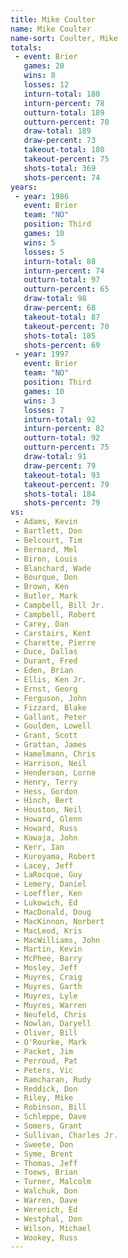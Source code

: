 ```yaml
---
title: Mike Coulter
name: Mike Coulter
name-sort: Coulter, Mike
totals:
 - event: Brier
   games: 20
   wins: 8
   losses: 12
   inturn-total: 180
   inturn-percent: 78
   outturn-total: 189
   outturn-percent: 70
   draw-total: 189
   draw-percent: 73
   takeout-total: 180
   takeout-percent: 75
   shots-total: 369
   shots-percent: 74
years:
 - year: 1986
   event: Brier
   team: "NO"
   position: Third
   games: 10
   wins: 5
   losses: 5
   inturn-total: 88
   inturn-percent: 74
   outturn-total: 97
   outturn-percent: 65
   draw-total: 98
   draw-percent: 68
   takeout-total: 87
   takeout-percent: 70
   shots-total: 185
   shots-percent: 69
 - year: 1997
   event: Brier
   team: "NO"
   position: Third
   games: 10
   wins: 3
   losses: 7
   inturn-total: 92
   inturn-percent: 82
   outturn-total: 92
   outturn-percent: 75
   draw-total: 91
   draw-percent: 79
   takeout-total: 93
   takeout-percent: 79
   shots-total: 184
   shots-percent: 79
vs:
 - Adams, Kevin
 - Bartlett, Don
 - Belcourt, Tim
 - Bernard, Mel
 - Biron, Louis
 - Blanchard, Wade
 - Bourque, Don
 - Brown, Ken
 - Butler, Mark
 - Campbell, Bill Jr.
 - Campbell, Robert
 - Carey, Dan
 - Carstairs, Kent
 - Charette, Pierre
 - Duce, Dallas
 - Durant, Fred
 - Eden, Brian
 - Ellis, Ken Jr.
 - Ernst, Georg
 - Ferguson, John
 - Fizzard, Blake
 - Gallant, Peter
 - Goulden, Lowell
 - Grant, Scott
 - Grattan, James
 - Hamelmann, Chris
 - Harrison, Neil
 - Henderson, Lorne
 - Henry, Terry
 - Hess, Gordon
 - Hinch, Bert
 - Houston, Neil
 - Howard, Glenn
 - Howard, Russ
 - Kawaja, John
 - Kerr, Ian
 - Kuroyama, Robert
 - Lacey, Jeff
 - LaRocque, Guy
 - Lemery, Daniel
 - Loeffler, Ken
 - Lukowich, Ed
 - MacDonald, Doug
 - MacKinnon, Norbert
 - MacLeod, Kris
 - MacWilliams, John
 - Martin, Kevin
 - McPhee, Barry
 - Mosley, Jeff
 - Muyres, Craig
 - Muyres, Garth
 - Muyres, Lyle
 - Muyres, Warren
 - Neufeld, Chris
 - Nowlan, Daryell
 - Oliver, Bill
 - O'Rourke, Mark
 - Packet, Jim
 - Perroud, Pat
 - Peters, Vic
 - Ramcharan, Rudy
 - Reddick, Don
 - Riley, Mike
 - Robinson, Bill
 - Schleppe, Dave
 - Somers, Grant
 - Sullivan, Charles Jr.
 - Sweete, Don
 - Syme, Brent
 - Thomas, Jeff
 - Toews, Brian
 - Turner, Malcolm
 - Walchuk, Don
 - Warren, Dave
 - Werenich, Ed
 - Westphal, Don
 - Wilson, Michael
 - Wookey, Russ
---
```

